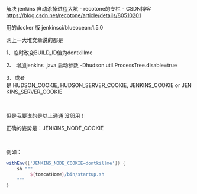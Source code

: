 解决 jenkins 自动杀掉进程大坑 - recotone的专栏 - CSDN博客 https://blog.csdn.net/recotone/article/details/80510201

用的docker 版 jenkinsci/blueocean:1.5.0

网上一大堆文章说的都是

1、临时改变BUILD_ID值为dontkillme

2、 增加jenkins  java 启动参数 -Dhudson.util.ProcessTree.disable=true

3、或者是 HUDSON_COOKIE, HUDSON_SERVER_COOKIE, JENKINS_COOKIE or JENKINS_SERVER_COOKIE

 

但是我要说的是以上通通 没卵用！

正确的姿势是：JENKINS_NODE_COOKIE 

 

例如：
```groovy
withEnv(['JENKINS_NODE_COOKIE=dontkillme']) {
    sh """
         ${tomcatHome}/bin/startup.sh
    """
}
```
